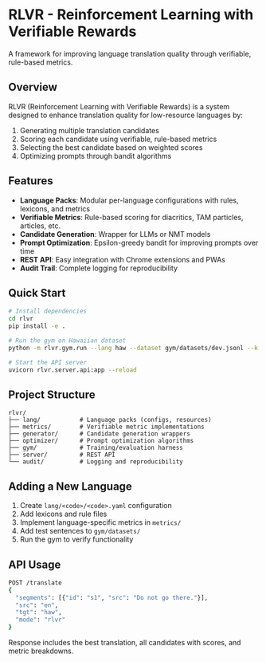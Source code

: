 # RLVR - Reinforcement Learning with Verifiable Rewards

A framework for improving language translation quality through verifiable, rule-based metrics.

## Overview

RLVR (Reinforcement Learning with Verifiable Rewards) is a system designed to enhance translation quality for low-resource languages by:

1. Generating multiple translation candidates
2. Scoring each candidate using verifiable, rule-based metrics
3. Selecting the best candidate based on weighted scores
4. Optimizing prompts through bandit algorithms

## Features

- **Language Packs**: Modular per-language configurations with rules, lexicons, and metrics
- **Verifiable Metrics**: Rule-based scoring for diacritics, TAM particles, articles, etc.
- **Candidate Generation**: Wrapper for LLMs or NMT models
- **Prompt Optimization**: Epsilon-greedy bandit for improving prompts over time
- **REST API**: Easy integration with Chrome extensions and PWAs
- **Audit Trail**: Complete logging for reproducibility

## Quick Start

```bash
# Install dependencies
cd rlvr
pip install -e .

# Run the gym on Hawaiian dataset
python -m rlvr.gym.run --lang haw --dataset gym/datasets/dev.jsonl --k 12

# Start the API server
uvicorn rlvr.server.api:app --reload
```

## Project Structure

```
rlvr/
├── lang/           # Language packs (configs, resources)
├── metrics/        # Verifiable metric implementations
├── generator/      # Candidate generation wrappers
├── optimizer/      # Prompt optimization algorithms
├── gym/            # Training/evaluation harness
├── server/         # REST API
└── audit/          # Logging and reproducibility
```

## Adding a New Language

1. Create `lang/<code>/<code>.yaml` configuration
2. Add lexicons and rule files
3. Implement language-specific metrics in `metrics/`
4. Add test sentences to `gym/datasets/`
5. Run the gym to verify functionality

## API Usage

```bash
POST /translate
{
  "segments": [{"id": "s1", "src": "Do not go there."}],
  "src": "en",
  "tgt": "haw",
  "mode": "rlvr"
}
```

Response includes the best translation, all candidates with scores, and metric breakdowns.
